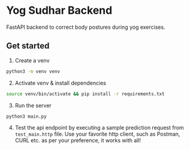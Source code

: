 # Yog Sudhar Backend

FastAPI backend to correct body postures during yog exercises.

## Get started

1. Create a venv

```sh
python3 -m venv venv
```

2. Activate venv & install dependencies

```sh
source venv/bin/activate && pip install -r requirements.txt
```

3. Run the server

```sh
python3 main.py
```

4. Test the api endpoint by executing a sample prediction request from `test_main.http` file. Use your favorite http client, such as Postman, CURL etc. as per your preference, it works with all!

